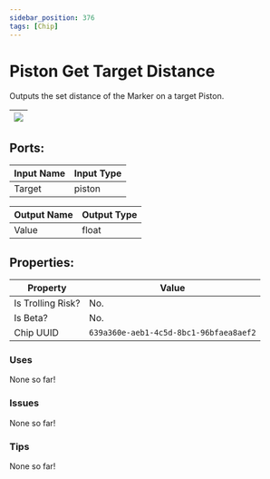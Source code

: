 ```yaml
---
sidebar_position: 376
tags: [Chip]
---
```


# Piston Get Target Distance


Outputs the set distance of the Marker on a target Piston.

| ![](https://images-ext-2.discordapp.net/external/MPmIaQzlEPmgGWlgi-WxBBXt0Bjv_zWPkg1y1f_sy3s/https/www.recroomcircuits.com/image/circuit/absolute-value?width=206&height=108) |
|-----|

## Ports:

| Input Name | Input Type |
|-----------|-----------|
| Target | piston |

| Output Name | Output Type |
|-----------|-----------|
| Value | float |

## Properties:

| Property  | Value |
|-------------------|-----------|
| Is Trolling Risk? | No. |
| Is Beta? | No. |
| Chip UUID | `639a360e-aeb1-4c5d-8bc1-96bfaea8aef2` |

### Uses
None so far!

### Issues
None so far!

### Tips
None so far!
